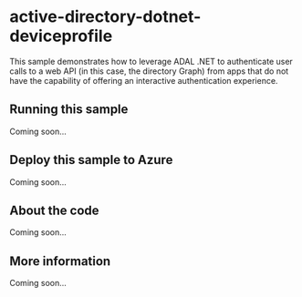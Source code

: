 # active-directory-dotnet-deviceprofile
This sample demonstrates how to leverage ADAL .NET to authenticate user calls to a web API (in this case, the directory Graph) from apps that do not have the capability of offering an interactive authentication experience.
## Running this sample
Coming soon...
## Deploy this sample to Azure
Coming soon...
## About the code
Coming soon...
## More information
Coming soon...